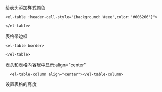 

给表头添加样式颜色
```text
<el-table :header-cell-style="{background:'#eee',color:'#606266'}">

</el-table>
```

表格带边框
```text
<el-table border>

</el-table>
```

表头和表格内容居中显示:align="center"
```text
  <el-table-column align="center"></el-table-column>
```

设置表格的高度

